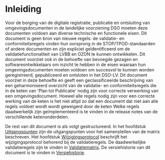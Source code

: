 # Inleiding

Voor de borging van de digitale registratie, publicatie en ontsluiting van
omgevingsdocumenten  in
de landelijke voorziening DSO moeten deze documenten voldoen aan diverse
technische en functionele eisen.  Dit document is geen bron van nieuwe regels: de validatie- en conformiteitsregels 
vinden hun oorsprong in de STOP/TPOD-standaarden of andere documenten
en zijn expliciet geïdentificeerd om de validatiefunctionaliteit van
LVBB en OZON te kunnen ontwikkelen. Dit document voorziet ook in de behoefte van bevoegde gezagen en 
softwareontwikkelaars om inzicht te hebben in de eisen waaraan hun
omgevingsdocumenten moeten voldoen om succesvol te kunnen worden geregistreerd,
gepubliceerd en ontsloten in het DSO-LV. Dit document voorziet in deze behoefte
en geeft een geclassificeerde beschrijving van een geharmoniseerd overzicht van
de validatie- en conformiteitsregels die in de keten van 'Plan tot Publicatie'
nodig zijn voor correcte verwerking van een omgevingsdocument. Hoewel alle
regels nodig zijn voor een correcte werking van de keten is het niet altijd zo
dat een document dat niet aan alle regels voldoet wordt wordt geweigerd door de
keten Welke regels daadwerkelijk zijn geïmplementeerd is te vinden in de
release notes van de verschillende ketenonderdelen.

De rest van dit document is als volgt gestructureerd. In het hoofdstuk [Uitgangspunten](#uitgangspunten) zijn de uitgangspunten voor het samenstellen van de matrix beschreven. Het hoofdstuk [Wijzigingsprotocol](#wijzigingsprotocol) beschrijft het wijzigingsprotocol behorend bij de validatieregels. De daadwerkelijke validatieregels zijn te vinden in [Validatiematrix](#de-validatiematrix). De versiehistorie van dit document is te vinden in [Versiehistorie](#versiehistorie).
